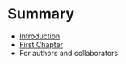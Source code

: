 # Summary

* [Introduction](README.md)
* [First Chapter](chapter1.md)
* For authors and collaborators

